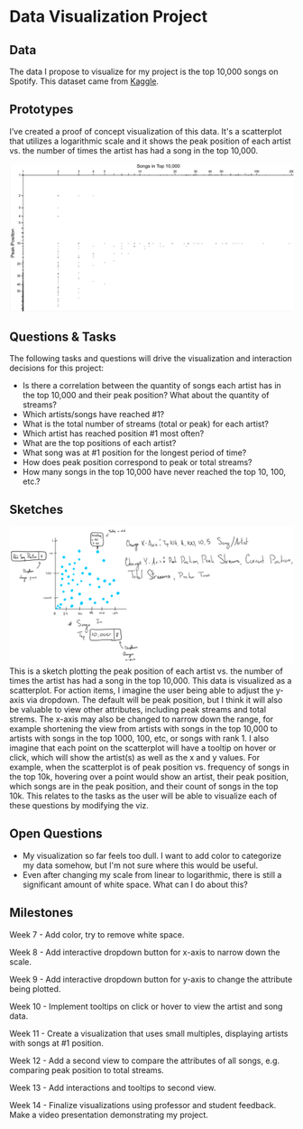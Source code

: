 # Data Visualization Project

## Data

The data I propose to visualize for my project is the top 10,000 songs on Spotify. This dataset came from [Kaggle](https://www.kaggle.com/datasets/rakkesharv/spotify-top-10000-streamed-songs).

## Prototypes

I’ve created a proof of concept visualization of this data. It's a scatterplot that utilizes a logarithmic scale and it shows the peak position of each artist vs. the number of times the artist has had a song in the top 10,000.

[![image](https://github.com/flanagancarlie/CS-573-spotify-dataviz-project/blob/proposal/image.png?raw=true)](https://vizhub.com/flanagancarlie/e0735266df4444bf9ce07f3badc48903)

## Questions & Tasks

The following tasks and questions will drive the visualization and interaction decisions for this project:

 * Is there a correlation between the quantity of songs each artist has in the top 10,000 and their peak position? What about the quantity of streams?
 * Which artists/songs have reached #1?
 * What is the total number of streams (total or peak) for each artist?
 * Which artist has reached position #1 most often?
 * What are the top positions of each artist?
 * What song was at #1 position for the longest period of time?
 * How does peak position correspond to peak or total streams? 
 * How many songs in the top 10,000 have never reached the top 10, 100, etc.?

## Sketches

![image](https://github.com/flanagancarlie/CS-573-spotify-dataviz-project/blob/proposal/sketch.png?raw=true)
This is a sketch plotting the peak position of each artist vs. the number of times the artist has had a song in the top 10,000. This data is visualized as a scatterplot.
For action items, I imagine the user being able to adjust the y-axis via dropdown. The default will be peak position, but I think it will also be valuable to view other attributes, including peak streams and total strems. The x-axis may also be changed to narrow down the range, for example shortening the view from artists with songs in the top 10,000 to artists with songs in the top 1000, 100, etc, or songs with rank 1.
I also imagine that each point on the scatterplot will have a tooltip on hover or click, which will show the artist(s) as well as the x and y values. For example, when the scatterplot is of peak position vs. frequency of songs in the top 10k, hovering over a point would show an artist, their peak position, which songs are in the peak position, and their count of songs in the top 10k.
This relates to the tasks as the user will be able to visualize each of these questions by modifying the viz.

## Open Questions
 * My visualization so far feels too dull. I want to add color to categorize my data somehow, but I'm not sure where this would be useful.
 * Even after changing my scale from linear to logarithmic, there is still a significant amount of white space. What can I do about this?

## Milestones

Week 7 - Add color, try to remove white space.

Week 8 - Add interactive dropdown button for x-axis to narrow down the scale.

Week 9 - Add interactive dropdown button for y-axis to change the attribute being plotted.

Week 10 - Implement tooltips on click or hover to view the artist and song data.

Week 11 - Create a visualization that uses small multiples, displaying artists with songs at #1 position.

Week 12 - Add a second view to compare the attributes of all songs, e.g. comparing peak position to total streams.

Week 13 - Add interactions and tooltips to second view. 

Week 14 - Finalize visualizations using professor and student feedback. Make a video presentation demonstrating my project.

